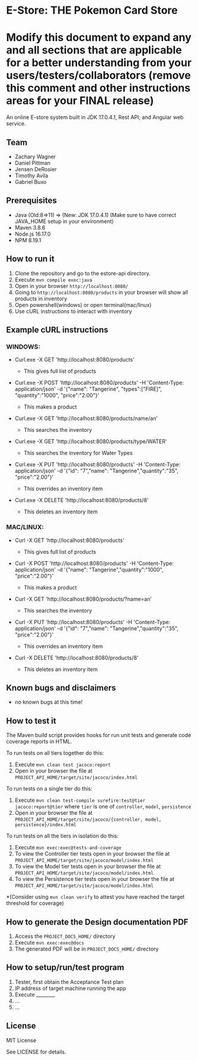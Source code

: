 # E-Store:  THE Pokemon Card Store
# Modify this document to expand any and all sections that are applicable for a better understanding from your users/testers/collaborators (remove this comment and other instructions areas for your FINAL release)

An online E-store system built in JDK 17.0.4.1, Rest API, and Angular web service.
  
## Team

- Zachary Wagner
- Daniel Pittman
- Jensen DeRosier
- Timothy Avila
- Gabriel Buxo


## Prerequisites

- Java (Old:8=>11) => (New: JDK 17.0.4.1) (Make sure to have correct JAVA_HOME setup in your environment)
- Maven 3.8.6
- Node.js 16.17.0
- NPM 8.19.1


## How to run it

1. Clone the repository and go to the estore-api directory.
2. Execute `mvn compile exec:java`
3. Open in your browser `http://localhost:8080/`
4. Going to `http://localhost:8080/products` in your browser will show all products in inventory
5. Open powershell(windows) or open terminal(mac/linux)
6. Use cURL instructions to interact with inventory

## Example cURL instructions

### WINDOWS:
- Curl.exe -X GET 'http://localhost:8080/products'
    - This gives full list of products

- Curl.exe -X POST 'http://localhost:8080/products' -H 'Content-Type: application/json' -d '{\"name\": \"Tangerine\", \"types\":[\"FIRE\]", \"quantity\":\"1000\", \"price\":\"2.00\"}'
    - This makes a product

- Curl.exe -X GET 'http://localhost:8080/products/name/an’
    - This searches the inventory

- Curl.exe -X GET 'http://localhost:8080/products/type/WATER’
    - This searches the inventory for Water Types

- Curl.exe -X PUT 'http://localhost:8080/products' -H 'Content-Type: application/json' -d '{\"id\": \"7\",\"name\": \"Tangerine\",\"quantity\":\"35\", \"price\":\"2.00\"}'
    - This overrides an inventory item

- Curl.exe -X DELETE 'http://localhost:8080/products/8'
    - This deletes an inventory item

### MAC/LINUX:
- Curl -X GET 'http://localhost:8080/products'
    - This gives full list of products

- Curl -X POST 'http://localhost:8080/products' -H 'Content-Type: application/json' -d '{"name": "Tangerine","quantity":"1000", "price":"2.00"}'
    - This makes a product

- Curl -X GET 'http://localhost:8080/products/?name=an’
    - This searches the inventory

- Curl -X PUT 'http://localhost:8080/products' -H 'Content-Type: application/json' -d '{"id": "7","name": "Tangerine","quantity":"35", "price":"2.00"}'
    - This overrides an inventory item

- Curl -X DELETE 'http://localhost:8080/products/8'
    - This deletes an inventory item



## Known bugs and disclaimers
- no known bugs at this time!

## How to test it

The Maven build script provides hooks for run unit tests and generate code coverage
reports in HTML.

To run tests on all tiers together do this:

1. Execute `mvn clean test jacoco:report`
2. Open in your browser the file at `PROJECT_API_HOME/target/site/jacoco/index.html`

To run tests on a single tier do this:

1. Execute `mvn clean test-compile surefire:test@tier jacoco:report@tier` where `tier` is one of `controller`, `model`, `persistence`
2. Open in your browser the file at `PROJECT_API_HOME/target/site/jacoco/{controller, model, persistence}/index.html`

To run tests on all the tiers in isolation do this:

1. Execute `mvn exec:exec@tests-and-coverage`
2. To view the Controller tier tests open in your browser the file at `PROJECT_API_HOME/target/site/jacoco/model/index.html`
3. To view the Model tier tests open in your browser the file at `PROJECT_API_HOME/target/site/jacoco/model/index.html`
4. To view the Persistence tier tests open in your browser the file at `PROJECT_API_HOME/target/site/jacoco/model/index.html`

*(Consider using `mvn clean verify` to attest you have reached the target threshold for coverage)
  
  
## How to generate the Design documentation PDF

1. Access the `PROJECT_DOCS_HOME/` directory
2. Execute `mvn exec:exec@docs`
3. The generated PDF will be in `PROJECT_DOCS_HOME/` directory


## How to setup/run/test program 
1. Tester, first obtain the Acceptance Test plan
2. IP address of target machine running the app
3. Execute ________
4. ...
5. ...

## License

MIT License

See LICENSE for details.
